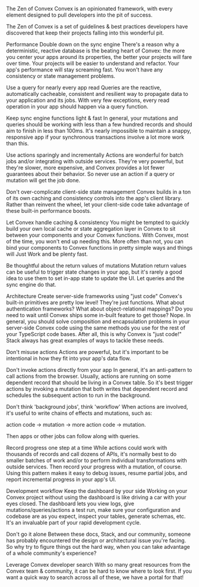 The Zen of Convex
Convex is an opinionated framework, with every element designed to pull developers into the pit of success.

The Zen of Convex is a set of guidelines & best practices developers have discovered that keep their projects falling into this wonderful pit.

Performance
Double down on the sync engine
There's a reason why a deterministic, reactive database is the beating heart of Convex: the more you center your apps around its properties, the better your projects will fare over time. Your projects will be easier to understand and refactor. Your app's performance will stay screaming fast. You won't have any consistency or state management problems.

Use a query for nearly every app read
Queries are the reactive, automatically cacheable, consistent and resilient way to propagate data to your application and its jobs. With very few exceptions, every read operation in your app should happen via a query function.

Keep sync engine functions light & fast
In general, your mutations and queries should be working with less than a few hundred records and should aim to finish in less than 100ms. It's nearly impossible to maintain a snappy, responsive app if your synchronous transactions involve a lot more work than this.

Use actions sparingly and incrementally
Actions are wonderful for batch jobs and/or integrating with outside services. They're very powerful, but they're slower, more expensive, and Convex provides a lot fewer guarantees about their behavior. So never use an action if a query or mutation will get the job done.

Don't over-complicate client-side state management
Convex builds in a ton of its own caching and consistency controls into the app's client library. Rather than reinvent the wheel, let your client-side code take advantage of these built-in performance boosts.

Let Convex handle caching & consistency
You might be tempted to quickly build your own local cache or state aggregation layer in Convex to sit between your components and your Convex functions. With Convex, most of the time, you won't end up needing this. More often than not, you can bind your components to Convex functions in pretty simple ways and things will Just Work and be plenty fast.

Be thoughtful about the return values of mutations
Mutation return values can be useful to trigger state changes in your app, but it's rarely a good idea to use them to set in-app state to update the UI. Let queries and the sync engine do that.

Architecture
Create server-side frameworks using "just code"
Convex's built-in primitives are pretty low level! They're just functions. What about authentication frameworks? What about object-relational mappings? Do you need to wait until Convex ships some in-built feature to get those? Nope. In general, you should solve composition and encapsulation problems in your server-side Convex code using the same methods you use for the rest of your TypeScript code bases. After all, this is why Convex is "just code!" Stack always has great examples of ways to tackle these needs.


Don't misuse actions
Actions are powerful, but it's important to be intentional in how they fit into your app's data flow.

Don't invoke actions directly from your app
In general, it's an anti-pattern to call actions from the browser. Usually, actions are running on some dependent record that should be living in a Convex table. So it's best trigger actions by invoking a mutation that both writes that dependent record and schedules the subsequent action to run in the background.

Don't think 'background jobs', think 'workflow'
When actions are involved, it's useful to write chains of effects and mutations, such as:

action code → mutation → more action code → mutation.

Then apps or other jobs can follow along with queries.

Record progress one step at a time
While actions could work with thousands of records and call dozens of APIs, it's normally best to do smaller batches of work and/or to perform individual transformations with outside services. Then record your progress with a mutation, of course. Using this pattern makes it easy to debug issues, resume partial jobs, and report incremental progress in your app's UI.

Development workflow
Keep the dashboard by your side
Working on your Convex project without using the dashboard is like driving a car with your eyes closed. The dashboard lets you view logs, give mutations/queries/actions a test run, make sure your configuration and codebase are as you expect, inspect your tables, generate schemas, etc. It's an invaluable part of your rapid development cycle.


Don't go it alone
Between these docs, Stack, and our community, someone has probably encountered the design or architectural issue you're facing. So why try to figure things out the hard way, when you can take advantage of a whole community's experience?


Leverage Convex developer search
With so many great resources from the Convex team & community, it can be hard to know where to look first. If you want a quick way to search across all of these, we have a portal for that!